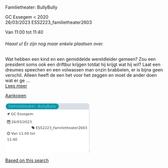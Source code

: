Familietheater: BullyBully

GC Essegem < 2020  
26/03/2023 ESS2223\_familietheater2603  

Van 11:00 tot 11:40

  

###### *Haast u! Er zijn nog maar enkele plaatsen over.*

  

Wat hebben een kind en een gemiddelde wereldleider gemeen? Zou een president soms ook een driftbui krijgen totdat hij krijgt wat hij wil? Laat een dreumes speechen en een volwassen man onzin brabbelen, er is bijna geen verschil. Alleen heeft de een het voor het zeggen en moet de ander doen wat er ge ...  
[Lees meer](https://tickets.vgc.be/activity/subscribe/ESS2223_familietheater2603)

[Aankopen](https://tickets.vgc.be/ticketingActivity/subscribe/ESS2223_familietheater2603)

![](80058.png)

[Based on this search](https://tickets.vgc.be/activity/index?&vrijeplaatsen=1&Age%5B%5D=4%2C6&entity=109)